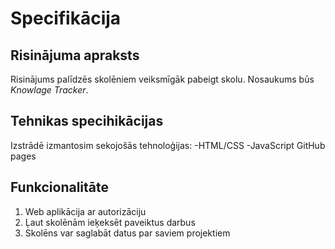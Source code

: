 # Specifikācija
## Risinājuma apraksts
Risinājums palīdzēs skolēniem veiksmīgāk pabeigt skolu. Nosaukums būs *Knowlage Tracker*.
## Tehnikas specihikācijas
Izstrādē izmantosim sekojošās tehnoloģijas:
-HTML/CSS
-JavaScript
GitHub pages
## Funkcionalitāte
1. Web aplikācija ar autorizāciju
2. Ļaut skolēnām ieķeksēt paveiktus darbus
3. Skolēns var saglabāt datus par saviem projektiem
